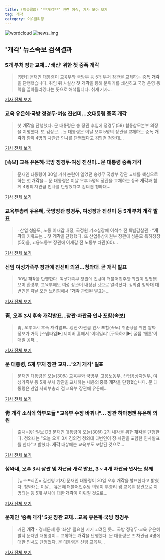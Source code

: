 ```yaml
---
title: (이슈클립) '**개각**' 관련 이슈, 기사 모아 보기
tag: 개각
category: 이슈클리핑
---
```

![wordcloud](https://s3.ap-northeast-2.amazonaws.com/lyrics101-wordcloud/2018-08-30-1535610200.png)
![news_img](https://user-images.githubusercontent.com/42597476/44507050-1206f400-a6e4-11e8-8d98-7ffbfebb353f.png)
## **'**개각**'** 뉴스속보 검색결과
### 5개 부처 장관 교체...'쇄신' 위한 첫 중폭 **개각**

>[앵커] 문재인 대통령이 교육부와 국방부 등 5개 부처 장관을 교체하는 중폭 **개각**을 단행했습니다. 취임 뒤 사실상 첫 **개각**을 통해 분위기를 쇄신하고 국정 운영 동력을 끌어올리겠다는 뜻으로 해석됩니다. 취재 기자...

<a href="http://www.ytn.co.kr/_ln/0101_201808301507082113" target="_blank">기사 전체 보기</a>

### 교육 유은혜·국방 정경두·여성 진선미…文대통령 중폭 **개각**

>첫 **개각**을 단행했다. 문 대통령은 송 장관 후임에 정경두(58) 합동참모본부 의장을 지명했다. 또 김상곤... 문 대통령은 이날 오후 5명의 장관을 교체하는 중폭 **개각**과 함께 4명의 차관급 인사를 단행했다고 김의겸 청와대...

<a href="http://app.yonhapnews.co.kr/YNA/Basic/SNS/r.aspx?c=AKR20180830113100001&did=1195m" target="_blank">기사 전체 보기</a>

### [속보] 교육 유은혜·국방 정경두·여성 진선미…문 대통령 중폭 **개각**

>문재인 대통령이 30일 거취 논란이 일었던 송영무 국방부 장관 교체를 핵심으로 하는 첫 **개각**을... 문 대통령은 이날 오후 5명의 장관을 교체하는 중폭 **개각**과 함께 4명의 차관급 인사를 단행했다고 김의겸 청와대...

<a href="https://news.sbs.co.kr/news/endPage.do?news_id=N1004913382&plink=ORI&cooper=NAVER" target="_blank">기사 전체 보기</a>

### 교육부총리 유은혜, 국방장관 정경두, 여성장관 진선미 등 5개 부처 **개각** 발표

>· 산업 성윤모, 노동 이재갑 내정, 국정원 기조실장에 이석수 전 특별감찰관 · “**개각**의 키워드는... 첫 **개각**을 단행했다. 또 산업통상자원부 장관에 성윤모 특허청장(55)을, 고용노동부 장관에 이재갑 전 노동부 차관(60)...

<a href="http://news.khan.co.kr/kh_news/khan_art_view.html?artid=201808301500001&code=910100" target="_blank">기사 전체 보기</a>

### 신임 여성가족부 장관에 진선미 의원...청와대, 곧 **개각** 발표

>30일 **개각**을 단행한다. 여성가족부 장관에 진선미 더불어민주당 의원이 임명됐으며 환경부, 교육부에도 여성 장관이 내정된 것으로 알려졌다. 김의겸 청와대 대변인은 이날 오전 브리핑에서 “**개각** 관련된 발표는...

<a href="http://www.womennews.co.kr/news/144310" target="_blank">기사 전체 보기</a>

### 靑, 오후 3시 후속 **개각**발표…장관·차관급 인사 포함(속보)

>靑, 오후 3시 후속 **개각**발표…장관·차관급 인사 포함(속보) 취준생을 위한 알짜 정보가 가득 [스냅타임▶] 네이버 홈에서 ‘이데일리’ [구독하기▶] 꿀잼 '웹툰'이 매일 공짜...

<a href="http://www.edaily.co.kr/news/newspath.asp?newsid=03017606619312568" target="_blank">기사 전체 보기</a>

### 문 대통령, 5개 부처 장관 교체…'2기 **개각**' 발표

>문재인 대통령은 오늘(30일) 교육부와 국방부, 고용노동부, 산업통상자원부, 여성가족부 등 5개 부처 장관을 교체하는 내용의 중폭 **개각**을 단행했습니다. 문 대통령은 신임 사회부총리 겸 교육부 장관에 유은혜...

<a href="http://imnews.imbc.com/news/2018/politic/article/4794788_22672.html" target="_blank">기사 전체 보기</a>

### 靑 **개각** 소식에 학부모들 "교육부 수장 바뀌나"… 장관 하마평엔 유은혜 의원

>출처=동아일보 DB 문재인 대통령이 오늘(30일) 2기 내각을 위한 **개각**을 단행한다. 청와대는 "오늘 오후 3시 김의겸 청와대 대변인이 장·차관을 포함한 인사발표를 한다"고 밝혔다. **개각** 대상에는 교육부도 포함된 것으로...

<a href="http://edu.donga.com/?p=article&ps=view&at_no=20180830144841506236" target="_blank">기사 전체 보기</a>

### 청와대, 오후 3시 장관 및 차관급 **개각** 발표, 3 ~ 4개 차관급 인사도 함께

>[뉴스프리존= 김선영 기자] 문재인 대통령이 30일 오후 **개각**을 발표한다고 밝혔다. 청와대는 이날... 유은혜 더불어민주당 의원이 부총리 겸 교육부 장관으로 지명되는 등 5개 부처에 대한 **개각**이 이뤄질 것으로...

<a href="http://www.newsfreezone.co.kr/news/articleView.html?idxno=77568" target="_blank">기사 전체 보기</a>

### 문재인 ‘중폭 **개각**’ 5곳 장관 교체…교육 유은혜·국방 정경두

>커진 **개각** - 경제문제 등 ‘쇄신’ 필요한 시기 고려된 듯… 국방 정경두·교육 유은혜 발탁 문재인 대통령이... 교체하는 **개각**을 단행했다. 문 대통령은 또 차관급 4명에 대한 인사도 단행했다. 문 대통령은 신임 교육부...

<a href="http://news.heraldcorp.com/view.php?ud=20180830000647" target="_blank">기사 전체 보기</a>


